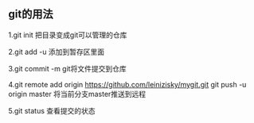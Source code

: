 ## git的用法

1.git init 把目录变成git可以管理的仓库

2.git add -u 添加到暂存区里面

3.git commit -m git将文件提交到仓库

4.git remote add origin https://github.com/leinizisky/mygit.git
git push -u origin master
将当前分支master推送到远程

5.git status 查看提交的状态
